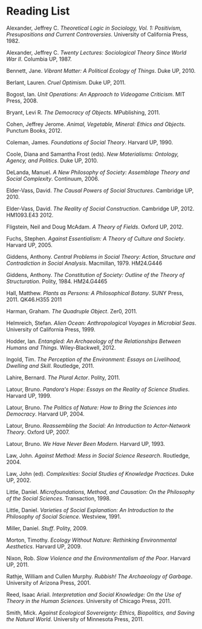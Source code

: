 Reading List
=

Alexander, Jeffrey C. *Theoretical Logic in Sociology, Vol. 1: Positivism, Presupositions and Current Controversies*. University of California Press, 1982.

Alexander, Jeffrey C. *Twenty Lectures: Sociological Theory Since World War II*. Columbia UP, 1987.

Bennett, Jane. *Vibrant Matter: A Political Ecology of Things*. Duke UP, 2010.

Berlant, Lauren. *Cruel Optimism*. Duke UP, 2011.

Bogost, Ian. *Unit Operations: An Approach to Videogame Criticism*. MIT Press, 2008.

Bryant, Levi R. *The Democracy of Objects*. MPublishing, 2011.

Cohen, Jeffrey Jerome. *Animal, Vegetable, Mineral: Ethics and Objects*. Punctum Books, 2012.

Coleman, James. *Foundations of Social Theory*. Harvard UP, 1990.

Coole, Diana and Samantha Frost (eds). *New Materialisms: Ontology, Agency, and Politics*. Duke UP, 2010.

DeLanda, Manuel. *A New Philosophy of Society: Assemblage Theory and Social Complexity*. Continuum, 2006.

Elder-Vass, David. *The Causal Powers of Social Structures*. Cambridge UP, 2010. 

Elder-Vass, David. *The Reality of Social Construction*. Cambridge UP, 2012. HM1093.E43 2012.

Fligstein, Neil and Doug McAdam. *A Theory of Fields*. Oxford UP, 2012.

Fuchs, Stephen. *Against Essentialism: A Theory of Culture and Society*. Harvard UP, 2005.

Giddens, Anthony. *Central Problems in Social Theory: Action, Structure and Contradiction in Social Analysis*. Macmillan, 1979. HM24.G446

Giddens, Anthony. *The Constitution of Society: Outline of the Theory of Structuration*. Polity, 1984. HM24.G4465

Hall, Matthew. *Plants as Persons: A Philosophical Botany*. SUNY Press, 2011. QK46.H355 2011

Harman, Graham. *The Quadruple Object*. Zer0, 2011.

Helmreich, Stefan. *Alien Ocean: Anthropological Voyages in Microbial Seas*. University of California Press, 1999.

Hodder, Ian. *Entangled: An Archaeology of the Relationships Between Humans and Things*. Wiley-Blackwell, 2012.

Ingold, Tim. *The Perception of the Environment: Essays on Livelihood, Dwelling and Skill*. Routledge, 2011.

Lahire, Bernard. *The Plural Actor*. Polity, 2011.

Latour, Bruno. *Pandora's Hope: Essays on the Reality of Science Studies*. Harvard UP, 1999.

Latour, Bruno. *The Politics of Nature: How to Bring the Sciences into Democracy*. Harvard UP, 2004.

Latour, Bruno. *Reassembling the Social: An Introduction to Actor-Network Theory*. Oxford UP, 2007.

Latour, Bruno. *We Have Never Been Modern*. Harvard UP, 1993.

Law, John. *Against Method: Mess in Social Science Research*. Routledge, 2004. 

Law, John (ed). *Complexities: Social Studies of Knowledge Practices*. Duke UP, 2002.

Little, Daniel. *Microfoundations, Method, and Causation: On the Philosophy of the Social Sciences*. Transaction, 1998.

Little, Daniel. *Varieties of Social Explanation: An Introduction to the Philosophy of Social Science*. Westview, 1991.

Miller, Daniel. *Stuff*. Polity, 2009.

Morton, Timothy. *Ecology Without Nature: Rethinking Environmental Aesthetics*. Harvard UP, 2009.

Nixon, Rob. *Slow Violence and the Environmentalism of the Poor*. Harvard UP, 2011.

Rathje, William and Cullen Murphy. *Rubbish! The Archaeology of Garbage*. University of Arizona Press, 2001.

Reed, Isaac Ariail. *Interpretation and Social Knowledge: On the Use of Theory in the Human Sciences*. University of Chicago Press, 2011.

Smith, Mick. *Against Ecological Sovereignty: Ethics, Biopolitics, and Saving the Natural World*. University of Minnesota Press, 2011.